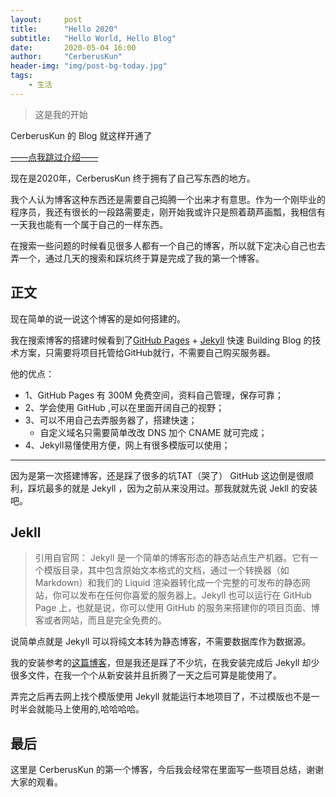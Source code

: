 ```yaml
---
layout:     post
title:      "Hello 2020"
subtitle:   "Hello World, Hello Blog"
date:       2020-05-04 16:00
author:     "CerberusKun"
header-img: "img/post-bg-today.jpg"
tags:
    - 生活
---
```


>这是我的开始


CerberusKun 的 Blog 就这样开通了

[——点我跳过介绍——](#page)

现在是2020年，CerberusKun 终于拥有了自己写东西的地方。

我个人认为博客这种东西还是需要自己捣腾一个出来才有意思。作为一个刚毕业的程序员，我还有很长的一段路需要走，刚开始我或许只是照着葫芦画瓢，我相信有一天我也能有一个属于自己的一样东西。

在搜索一些问题的时候看见很多人都有一个自己的博客，所以就下定决心自己也去弄一个，通过几天的搜索和踩坑终于算是完成了我的第一个博客。



<p id = "page"></p>

## 正文

现在简单的说一说这个博客的是如何搭建的。

我在搜索博客的搭建时候看到了[GitHub Pages](https://pages.github.com/) + [Jekyll](http://jekyllrb.com/) 快速 Building Blog 的技术方案，只需要将项目托管给GitHub就行，不需要自己购买服务器。

他的优点：
- 1、GitHub Pages 有 300M 免费空间，资料自己管理，保存可靠；
- 2、学会使用 GitHub ,可以在里面开阔自己的视野；
- 3、可以不用自己去弄服务器了，搭建快速；
  - 自定义域名只需要简单改改 DNS 加个 CNAME 就可完成；
- 4、Jekyll易懂使用方便，网上有很多模版可以使用；

---

因为是第一次搭建博客，还是踩了很多的坑TAT（哭了）
GitHub 这边倒是很顺利，踩坑最多的就是 Jekyll ，因为之前从来没用过。那我就就先说 Jekll 的安装吧。

## Jekll

>引用自官网：
Jekyll 是一个简单的博客形态的静态站点生产机器。它有一个模版目录，其中包含原始文本格式的文档，通过一个转换器（如 Markdown）和我们的 Liquid 渲染器转化成一个完整的可发布的静态网站，你可以发布在任何你喜爱的服务器上。Jekyll 也可以运行在 GitHub Page 上，也就是说，你可以使用 GitHub 的服务来搭建你的项目页面、博客或者网站，而且是完全免费的。

说简单点就是 Jekyll 可以将纯文本转为静态博客，不需要数据库作为数据源。

我的安装参考的[这篇博客](https://www.cnblogs.com/mingyue5826/p/11533978.html)，但是我还是踩了不少坑，在我安装完成后 Jekyll 却少很多文件，在我一个个从新安装并且折腾了一天之后可算是能使用了。

弄完之后再去网上找个模版使用 Jekyll 就能运行本地项目了，不过模版也不是一时半会就能马上使用的,哈哈哈哈。


## 最后

这里是 CerberusKun 的第一个博客，今后我会经常在里面写一些项目总结，谢谢大家的观看。
